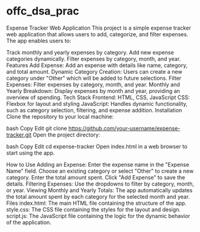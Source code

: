 # offc_dsa_prac


Expense Tracker Web Application
This project is a simple expense tracker web application that allows users to add, categorize, and filter expenses. The app enables users to:

Track monthly and yearly expenses by category.
Add new expense categories dynamically.
Filter expenses by category, month, and year.
Features
Add Expense: Add an expense with details like name, category, and total amount.
Dynamic Category Creation: Users can create a new category under "Other" which will be added to future selections.
Filter Expenses: Filter expenses by category, month, and year.
Monthly and Yearly Breakdown: Display expenses by month and year, providing an overview of spending.
Tech Stack
Frontend: HTML, CSS, JavaScript
CSS: Flexbox for layout and styling
JavaScript: Handles dynamic functionality, such as category selection, filtering, and expense addition.
Installation
Clone the repository to your local machine:

bash
Copy
Edit
git clone https://github.com/your-username/expense-tracker.git
Open the project directory:

bash
Copy
Edit
cd expense-tracker
Open index.html in a web browser to start using the app.

How to Use
Adding an Expense:
Enter the expense name in the "Expense Name" field.
Choose an existing category or select "Other" to create a new category.
Enter the total amount spent.
Click "Add Expense" to save the details.
Filtering Expenses:
Use the dropdowns to filter by category, month, or year.
Viewing Monthly and Yearly Totals:
The app automatically updates the total amount spent by each category for the selected month and year.
Files
index.html: The main HTML file containing the structure of the app.
style.css: The CSS file containing the styles for the layout and design.
script.js: The JavaScript file containing the logic for the dynamic behavior of the application.
